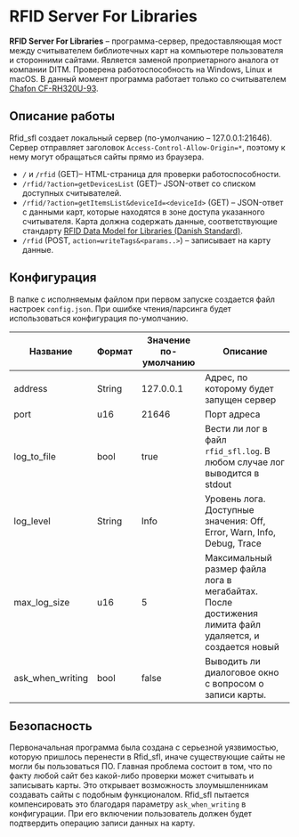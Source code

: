 # RFID Server For Libraries

**RFID Server For Libraries** – программа-сервер, предоставляющая мост между считывателем библиотечных карт на компьютере пользователя и сторонними сайтами.
Является заменой проприетарного аналога от компании DITM. Проверена работоспособность на Windows, Linux и macOS.
В данный момент программа работает только со считывателем [Chafon CF-RH320U-93](https://sl.aliexpress.ru/p?key=Zucn0R).

## Описание работы

Rfid_sfl создает локальный сервер (по-умолчанию – 127.0.0.1:21646). Сервер отправляет заголовок `Access-Control-Allow-Origin=*`, поэтому к нему могут обращаться сайты прямо из браузера.

 - `/` и `/rfid` (GET)– HTML-страница для проверки работоспособности.
 - `/rfid/?action=getDevicesList` (GET)– JSON-ответ со списком доступных считывателей.
 - `/rfid/?action=getItemsList&deviceId=<deviceId>` (GET) – JSON-ответ с данными карт, которые находятся в зоне доступа указанного считывателя. Карта должна содержать данные, соответствующие стандарту [RFID Data Model for Libraries (Danish Standard)](https://biblev.no/RFID/dansk_rfid_datamodel.pdf).
 - `/rfid` (POST, `action=writeTags&<params..>`) – записывает на карту данные.

## Конфигурация

В папке с исполняемым файлом при первом запуске создается файл настроек `config.json`. При ошибке чтения/парсинга будет использоваться конфигурация по-умолчанию.

|Название|Формат|Значение по-умолчанию| Описание |
|--|--|--|--|
|address|String|127.0.0.1|Адрес, по которому будет запущен сервер|
|port|u16|21646|Порт адреса|
|log_to_file|bool|true|Вести ли лог в файл `rfid_sfl.log`. В любом случае лог выводится в stdout|
|log_level|String|Info|Уровень лога. Доступные значения: Off, Error, Warn, Info, Debug, Trace|
|max_log_size|u16|5|Максимальный размер файла лога в мегабайтах. После достижения лимита файл удаляется, и создается новый|
|ask_when_writing|bool|false|Выводить ли диалоговое окно с вопросом о записи карты.|

## Безопасность

Первоначальная программа была создана с серьезной уязвимостью, которую пришлось перенести в Rfid_sfl, иначе существующие сайты не могли бы пользоваться ПО. Главная проблема состоит в том, что по факту любой сайт без какой-либо проверки может считывать и записывать карты. Это открывает возможность злоумышленникам создавать сайты с подобным функционалом. Rfid_sfl пытается компенсировать это благодаря параметру `ask_when_writing` в конфигурации. При его включении пользователь должен будет подтвердить операцию записи данных на карту.
